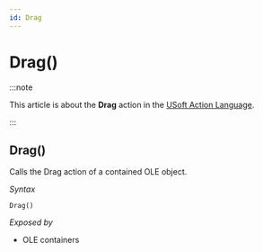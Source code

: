 ```yaml
---
id: Drag
---
```


# Drag()




:::note

This article is about the **Drag** action in the [USoft Action Language](/Task_flow/Action_Language_reference/USoft_Action_Language.md).

:::

## **Drag()**

Calls the Drag action of a contained OLE object.

*Syntax*

```
Drag()
```

*Exposed by*

- OLE containers